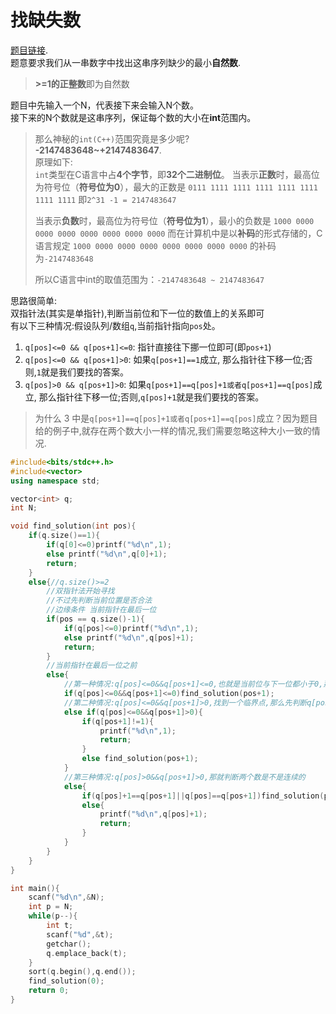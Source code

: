 # 找缺失数
[题目链接](https://pintia.cn/problem-sets/994805342720868352/problems/994805343463260160).  
题意要求我们从一串数字中找出这串序列缺少的最小**自然数**. 
> **>=1的正整数**即为自然数  

题目中先输入一个N，代表接下来会输入N个数。  
接下来的N个数就是这串序列，保证每个数的大小在**int**范围内。  
> 那么神秘的```int(C++)```范围究竟是多少呢?  
> **-2147483648~+2147483647**.  
> 原理如下:  
> ```int```类型在C语言中占**4个字节**，即**32个二进制位**。
> 当表示**正数**时，最高位为符号位（**符号位为0**），最大的正数是 ```0111 1111 1111 1111 1111 1111 1111 1111```   即```2^31 -1 = 2147483647```
> 
> 当表示**负数**时，最高位为符号位（**符号位为1**），最小的负数是 ```1000 0000 0000 0000 0000 0000 0000 0000```  而在计算机中是以**补码**的形式存储的，C语言规定 ```1000 0000 0000 0000 0000 0000 0000 0000``` 的补码为```-2147483648```
> 
> 所以C语言中int的取值范围为：```-2147483648 ~ 2147483647```
  
思路很简单:  
双指针法(其实是单指针),判断当前位和下一位的数值上的关系即可  
有以下三种情况:假设队列/数组```q```,当前指针指向```pos```处。  
1. ```q[pos]<=0 && q[pos+1]<=0```: 指针直接往下挪一位即可(即```pos+1```)  
2. ```q[pos]<=0 && q[pos+1]>0```: 如果```q[pos+1]==1```成立, 那么指针往下移一位;否则,```1```就是我们要找的答案。  
3. ```q[pos]>0 && q[pos+1]>0```: 如果```q[pos+1]==q[pos]+1或者q[pos+1]==q[pos]```成立, 那么指针往下移一位;否则,```q[pos]+1```就是我们要找的答案。  
> 为什么 3 中是```q[pos+1]==q[pos]+1或者q[pos+1]==q[pos]```成立？因为题目给的例子中,就存在两个数大小一样的情况,我们需要忽略这种大小一致的情况. 

```c++
#include<bits/stdc++.h>
#include<vector>
using namespace std;

vector<int> q;
int N;

void find_solution(int pos){
    if(q.size()==1){
        if(q[0]<=0)printf("%d\n",1);
        else printf("%d\n",q[0]+1);
        return;
    }
    else{//q.size()>=2
        //双指针法开始寻找
        //不过先判断当前位置是否合法
        //边缘条件 当前指针在最后一位
        if(pos == q.size()-1){
            if(q[pos]<=0)printf("%d\n",1);
            else printf("%d\n",q[pos]+1);
            return;
        }
        //当前指针在最后一位之前
        else{
            //第一种情况:q[pos]<=0&&q[pos+1]<=0,也就是当前位与下一位都小于0,那么向下一位探索
            if(q[pos]<=0&&q[pos+1]<=0)find_solution(pos+1);
            //第二种情况:q[pos]<=0&&q[pos+1]>0,找到一个临界点,那么先判断q[pos+1]是不是1,如果不是,可以直接输出1,如果是,向下一位探索
            else if(q[pos]<=0&&q[pos+1]>0){
                if(q[pos+1]!=1){
                    printf("%d\n",1);
                    return;
                }
                else find_solution(pos+1);
            }
            //第三种情况:q[pos]>0&&q[pos+1]>0,那就判断两个数是不是连续的
            else{
                if(q[pos]+1==q[pos+1]||q[pos]==q[pos+1])find_solution(pos+1);
                else{
                    printf("%d\n",q[pos]+1);
                    return;
                }
            }
        }
    }
}

int main(){
    scanf("%d\n",&N);
    int p = N;
    while(p--){
        int t;
        scanf("%d",&t);
        getchar();
        q.emplace_back(t);
    }
    sort(q.begin(),q.end());
    find_solution(0);
    return 0;
}
```
